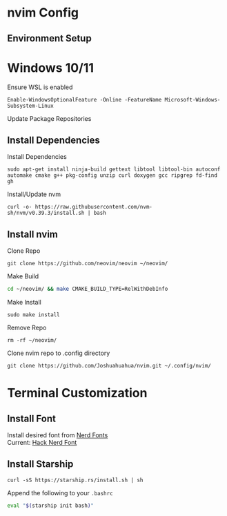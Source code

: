 # nvim Config

## Environment Setup

# Windows 10/11

Ensure WSL is enabled
```console
Enable-WindowsOptionalFeature -Online -FeatureName Microsoft-Windows-Subsystem-Linux
```
Update Package Repositories

## Install Dependencies

Install Dependencies
```console
sudo apt-get install ninja-build gettext libtool libtool-bin autoconf automake cmake g++ pkg-config unzip curl doxygen gcc ripgrep fd-find gh
```
Install/Update nvm
```console
curl -o- https://raw.githubusercontent.com/nvm-sh/nvm/v0.39.3/install.sh | bash
```

## Install nvim

Clone Repo
```console
git clone https://github.com/neovim/neovim ~/neovim/
```
Make Build
```sh
cd ~/neovim/ && make CMAKE_BUILD_TYPE=RelWithDebInfo
```
Make Install
```console
sudo make install
```
Remove Repo
```console
rm -rf ~/neovim/
```
Clone nvim repo to .config directory
```console
git clone https://github.com/Joshuahuahua/nvim.git ~/.config/nvim/
```

# Terminal Customization
## Install Font

Install desired font from [Nerd Fonts](https://www.nerdfonts.com/font-downloads)  
Current: [Hack Nerd Font](https://github.com/ryanoasis/nerd-fonts/releases/latest/download/Hack.zip)

## Install Starship
```console
curl -sS https://starship.rs/install.sh | sh
```
Append the following to your `.bashrc`  
```sh
eval "$(starship init bash)"
```
